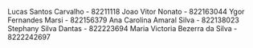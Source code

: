Lucas Santos Carvalho - 82211118
Joao Vitor Nonato - 822163044
Ygor Fernandes Marsi - 822156379
Ana Carolina Amaral Silva - 822138023
Stephany Silva Dantas - 822223694
Maria Victoria Bezerra da Silva - 8222242697